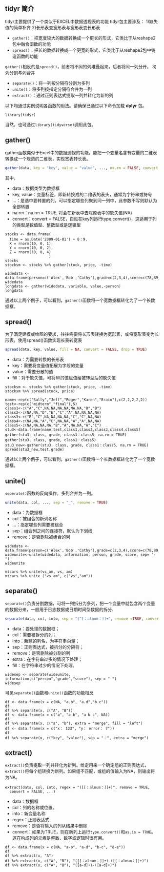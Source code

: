 
## **tidyr** 简介

tidyr主要提供了一个类似于EXCEL中数据透视表的功能
tidyr包主要涉及：
1)缺失值的简单补齐 
2)长形表变宽形表与宽形表变长形表

- `gather()`：把宽度较大的数据转换成一个更长的形式，它类比于从reshape2包中融合函数的功能
- `spread()`：把长的数据转换成一个更宽的形式，它类比于从reshape2包中铸造函数的功能
  
`gather()`相反的是`spread()`，前者将不同的列堆叠起来，后者将同一列分开。
3)列分割与列合并

- `separate()`：将一列按分隔符分割为多列
- `unite()`：将多列按指定分隔符合并为一列
- `extract()`：通过正则表达式提取一列并转化为新的列
  
以下均通过实例说明各函数的用法。请确保已通过以下命令加载 **dplyr** 包。

```{r}
library(tidyr)
```

当然，也可通过`library(tidyverse)`调用此包。

## gather()
gather函数类似于Excel中的数据透视的功能，能把一个变量名含有变量的二维表转换成一个规范的二维表，实现宽表转长表。

```r
gather(data, key = "key", value = "value", ..., na.rm = FALSE, convert = FALSE, factor_key = FALSE)
```

其中，

- data：数据类型为数据框
- key, value：变量标签，即新转换成的二维表的表头，通常为字符串或符号
- ...：是选中要转置的列，可以指定哪些列聚到同一列中，此参数不写则默认为全部转置
- na.rm：na.rm = TRUE, 将会在新表中去除原表中的缺失值(NA)
- convert：convert = FALSE，自动在key列运行type.convert()，这适用于列的类型是数值型、整数型或是逻辑型

```{r}
stocks <- data.frame(
  time = as.Date('2009-01-01') + 0：9,
  X = rnorm(10, 0, 1),
  Y = rnorm(10, 0, 2),
  Z = rnorm(10, 0, 4)
                    )
stocks
stocksm <- stocks %>% gather(stock, price, -time)
```

```{r}
widedata <- data.frame(person=c('Alex','Bob','Cathy'),grade=c(2,3,4),score=c(78,89,88))
widedata
longdata <- gather(widedata, variable, value,-person)
longdata
```

通过以上两个例子，可以看到，`gather()`函数将一个宽数据框转化为了一个长数据框。

## spread()
为了满足建模或绘图的要求，往往需要将长形表转换为宽形表，或将宽形表变为长形表，使用spread()函数实现长表转宽表

```r
spread(data, key, value, fill = NA, convert = FALSE, drop = TRUE)
```

- data：为需要转换的长形表
- key：需要将变量值拓展为字段的变量
- value：需要分散的值
- fill：对于缺失值，可将fill的值赋值给被转型后的缺失值

```{r}
stocksm <- stocks %>% gather(stock, price, -time)
stocksm %>% spread(stock, price)
```

```{r}
name<-rep(c("Sally","Jeff","Roger","Karen","Brain"),c(2,2,2,2,2))
test<-rep(c("midterm","final"),5)
class1<-c("A","C",NA,NA,NA,NA,NA,NA,"B","B")
class2<-c(NA,NA,"D","E","C","A",NA,NA,NA,NA)
class3<-c("B","C",NA,NA,NA,NA,"C","C",NA,NA)
class4<-c(NA,NA,"A","C",NA,NA,"A","A",NA,NA)
class5<-c(NA,NA,NA,NA,"B","A",NA,NA,"A","C")
stu3<-data.frame(name,test,class1,class2,class3,class4,class5)
gather(stu3, class, grade, class1：class5, na.rm = TRUE)
gather(stu3, class, grade, class1：class5)
stu3_new<-gather(stu3, class, grade, class1：class5, na.rm = TRUE)
spread(stu3_new,test,grade)
```
通过以上两个例子，可以看到，`gather()`函数将一个长数据框转化为了一个宽数据框。

## unite()
`seperate()`函数的反向操作，多列合并为一列。

```r
unite(data, col, ..., sep = "_", remove = TRUE)
```

- data：为数据框
- col：被组合的新列名称
- ...：指定哪些列需要被组合
- sep：组合列之间的连接符，默认为下划线
- remove：是否删除被组合的列

```{r}
widedata <- data.frame(person=c('Alex','Bob','Cathy'),grade=c(2,3,4),score=c(78,89,88))
wideunite<-unite(widedata, information, person, grade, score, sep= "-")
wideunite
```

```{r}
mtcars %>% unite(vs_am, vs, am)
mtcars %>% unite_("vs_am", c("vs","am"))
```

## separate()
`separate()`负责分割数据，可将一列拆分为多列，把一个变量中就包含两个变量的数据分来，一般用于日志数据或日期时间型数据的拆分.

```r
separate(data, col, into, sep = "[^[：alnum：]]+", remove =TRUE, convert = FALSE, extra = "warn", fill = "warn", ...)
```

- data：要处理的数据框；
- col：需要被拆分的列；
- into：新建的列名，为字符串向量；
- sep：正则表达式，被拆分的分隔符；
- remove：是否删除被分割的列
- extra：在字符串过多的情况下处理；
- fill：在字符串过少的情况下处理。

```{r}
widesep <- separate(wideunite, information,c("person","grade","score"), sep = "-")
widesep
```

可见`separate()`函数和`unite()`函数的功能相反

```{r}
df <- data.frame(x = c(NA, "a.b", "a.d","b.c"))
df
df %>% separate(x, c("A", "B"))
df <- data.frame(x = c("a", "a b", "a b c", NA))
df
df %>% separate(x, c("a", "b"), extra = "merge", fill = "left")
df <- data.frame(x = c("x： 123", "y： error： 7"))
df
df %>% separate(x, c("key", "value"), sep = "：", extra = "merge")
```

## extract()

`extract()`负责提取一列并转化为新列。给定用来一个确定组的正则表达式，`extract()`将每个组转换为新列。如果组不匹配，或组的值输入为NA，则输出将为NA。

```
extract(data, col, into, regex = "([[：alnum：]]+)", remove = TRUE,
  convert = FALSE, ...)
```

- data：数据框
- col：列的名称或位置。
- into：新变量名称
- regex：正则表达式
- remove：是否将输入的列从结果中删除
- convert：如果为TRUE，则在新列上运行`type.convert()`和`as.is = TRUE`。这在构成列的元素是整数、数字或逻辑时很有用。


```{R}
df <- data.frame(x = c(NA, "a-b", "a-d", "b-c", "d-e"))
df
df %>% extract(x, "A")
df %>% extract(x, c("A", "B"), "([[：alnum：]]+)-([[：alnum：]]+)")
df %>% extract(x, c("A", "B"), "([a-d]+)-([a-d]+)")
```

